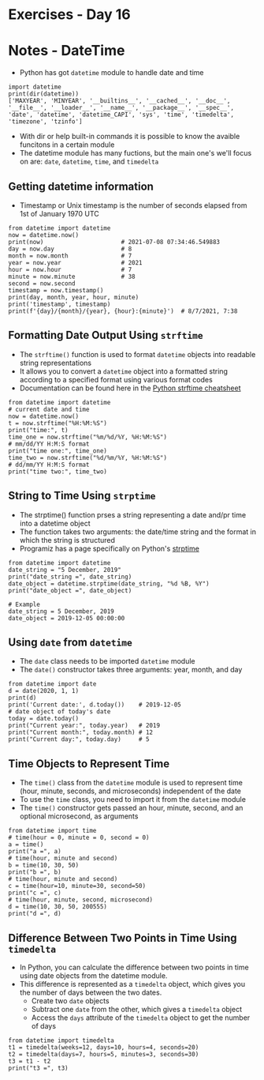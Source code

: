 <!-- Day 16: 30 Days of python programming -->

# Exercises - Day 16

# Notes - DateTime
- Python has got `datetime` module to handle date and time

```
import datetime
print(dir(datetime))
['MAXYEAR', 'MINYEAR', '__builtins__', '__cached__', '__doc__', '__file__', '__loader__', '__name__', '__package__', '__spec__', 'date', 'datetime', 'datetime_CAPI', 'sys', 'time', 'timedelta', 'timezone', 'tzinfo']
```

- With dir or help built-in commands it is possible to know the avaible funcitons in a certain module
- The datetime module has many fuctions, but the main one's we'll focus on are: `date`, `datetime`, `time`, and `timedelta`

## Getting datetime information 
- Timestamp or Unix timestamp is the number of seconds elapsed from 1st of January 1970 UTC
```
from datetime import datetime
now = datetime.now()
print(now)                      # 2021-07-08 07:34:46.549883
day = now.day                   # 8
month = now.month               # 7
year = now.year                 # 2021
hour = now.hour                 # 7
minute = now.minute             # 38
second = now.second
timestamp = now.timestamp()
print(day, month, year, hour, minute)
print('timestamp', timestamp)
print(f'{day}/{month}/{year}, {hour}:{minute}')  # 8/7/2021, 7:38
```

## Formatting Date Output Using `strftime`
- The `strftime()` function is used to format `datetime` objects into readable string representations
- It allows you to convert a `datetime` object into a formatted string according to a specified format using various format codes
- Documentation can be found here in the [Python strftime cheatsheet](https://strftime.org/)
```
from datetime import datetime
# current date and time
now = datetime.now()
t = now.strftime("%H:%M:%S")
print("time:", t)
time_one = now.strftime("%m/%d/%Y, %H:%M:%S")
# mm/dd/YY H:M:S format
print("time one:", time_one)
time_two = now.strftime("%d/%m/%Y, %H:%M:%S")
# dd/mm/YY H:M:S format
print("time two:", time_two)
```

## String to Time Using `strptime`
- The strptime() function prses a string representing a date and/pr time into a datetime object
- The function takes two arguments: the date/time string and the format in which the string is structured
- Programiz has a page specifically on Python's [strptime](https://www.programiz.com/python-programming/datetime/strptime)
```
from datetime import datetime
date_string = "5 December, 2019"
print("date_string =", date_string)
date_object = datetime.strptime(date_string, "%d %B, %Y")
print("date_object =", date_object)

# Example
date_string = 5 December, 2019
date_object = 2019-12-05 00:00:00
```

## Using `date` from `datetime`
- The `date` class needs to be imported `datetime` module
- The `date()` constructor takes three arguments: year, month, and day
```
from datetime import date
d = date(2020, 1, 1)
print(d)
print('Current date:', d.today())    # 2019-12-05
# date object of today's date
today = date.today()
print("Current year:", today.year)   # 2019
print("Current month:", today.month) # 12
print("Current day:", today.day)     # 5
```

## Time Objects to Represent Time
- The `time()` class from the `datetime` module is used to represent time (hour, minute, seconds, and microseconds) independent of the date
- To use the `time` class, you need to import it from the `datetime` module
- The `time()` constructor gets passed an hour, minute, second, and an optional microsecond, as arguments
```
from datetime import time
# time(hour = 0, minute = 0, second = 0)
a = time()
print("a =", a)
# time(hour, minute and second)
b = time(10, 30, 50)
print("b =", b)
# time(hour, minute and second)
c = time(hour=10, minute=30, second=50)
print("c =", c)
# time(hour, minute, second, microsecond)
d = time(10, 30, 50, 200555)
print("d =", d)
```

## Difference Between Two Points in Time Using `timedelta`
- In Python, you can calculate the difference between two points in time using date objects from the datetime module. 
- This difference is represented as a `timedelta` object, which gives you the number of days between the two dates.
    - Create two `date` objects
    - Subtract one `date` from the other, which gives a `timedelta` object
    - Access the `days` attribute of the `timedelta` object to get the number of days

```
from datetime import timedelta
t1 = timedelta(weeks=12, days=10, hours=4, seconds=20)
t2 = timedelta(days=7, hours=5, minutes=3, seconds=30)
t3 = t1 - t2
print("t3 =", t3)
```